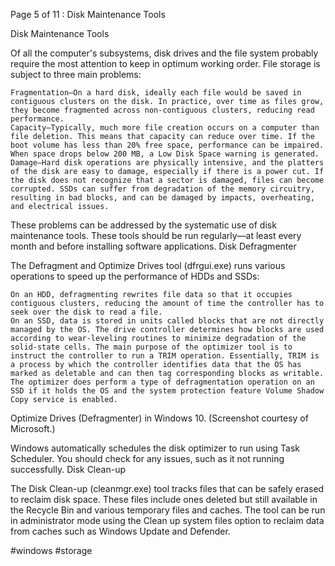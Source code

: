 
Page 5 of 11 : Disk Maintenance Tools

Disk Maintenance Tools

Of all the computer's subsystems, disk drives and the file system probably require the most attention to keep in optimum working order. File storage is subject to three main problems:

    Fragmentation—On a hard disk, ideally each file would be saved in contiguous clusters on the disk. In practice, over time as files grow, they become fragmented across non-contiguous clusters, reducing read performance.
    Capacity—Typically, much more file creation occurs on a computer than file deletion. This means that capacity can reduce over time. If the boot volume has less than 20% free space, performance can be impaired. When space drops below 200 MB, a Low Disk Space warning is generated.
    Damage—Hard disk operations are physically intensive, and the platters of the disk are easy to damage, especially if there is a power cut. If the disk does not recognize that a sector is damaged, files can become corrupted. SSDs can suffer from degradation of the memory circuitry, resulting in bad blocks, and can be damaged by impacts, overheating, and electrical issues.

These problems can be addressed by the systematic use of disk maintenance tools. These tools should be run regularly—at least every month and before installing software applications.
Disk Defragmenter

The Defragment and Optimize Drives tool (dfrgui.exe) runs various operations to speed up the performance of HDDs and SSDs:

    On an HDD, defragmenting rewrites file data so that it occupies contiguous clusters, reducing the amount of time the controller has to seek over the disk to read a file.
    On an SSD, data is stored in units called blocks that are not directly managed by the OS. The drive controller determines how blocks are used according to wear-leveling routines to minimize degradation of the solid-state cells. The main purpose of the optimizer tool is to instruct the controller to run a TRIM operation. Essentially, TRIM is a process by which the controller identifies data that the OS has marked as deletable and can then tag corresponding blocks as writable. The optimizer does perform a type of defragmentation operation on an SSD if it holds the OS and the system protection feature Volume Shadow Copy service is enabled.

Optimize Drives (Defragmenter) in Windows 10. (Screenshot courtesy of Microsoft.)

Windows automatically schedules the disk optimizer to run using Task Scheduler. You should check for any issues, such as it not running successfully.
Disk Clean-up

The Disk Clean-up (cleanmgr.exe) tool tracks files that can be safely erased to reclaim disk space. These files include ones deleted but still available in the Recycle Bin and various temporary files and caches. The tool can be run in administrator mode using the Clean up system files option to reclaim data from caches such as Windows Update and Defender.

#windows #storage 
